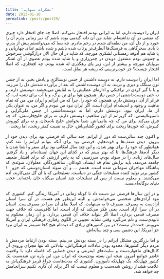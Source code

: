 ```yaml
---
title: 'تفکرات تنهایی'
date: 2013-01-10
permalink: /posts/post29/
---
```

<div align="justify" dir="rtl">

ایران را دوست دارم، اما به ایرانی بودنم افتخار نمی‌کنم. اصلا چه جای افتخار دارد چیزی که نقشی در آن نداشته‌ام. شاید من آن دانه گندمی بوده باشم که دیر زمانی پدرم آن را خورد و از دل آن، من نطفه‌ای شدم در رحم مادرم. چه بسا که می‌توانستم پیش از پدرم، با بادی سحرگاهی به فرسنگ‌ها آنطرف‌تر پرتاب شده باشم و شده باشم غذای چهارپایی و یا شاید هم آذوقه زمستانی لشکری مورچه. که شاید در آن حال الان درازگوشی سرخوش و چموش بودم مشغول دویدن در چمن‌زاری و یا شاید شده بودم عضوی از آن لشکر بی‌پایان مورچه و پیشتر از این، زیر پای رهگذری له شده بودم. چه افتخاری، که اصلا افتخار چیست؟ جز خودبرتربینی که ریشه هر نفاق است.<br>
<br>
اما ایران را دوست دارم. نه دوست داشتنی از جنس نوستالژی و یادش بخیر. نه از جنس نون سنگک و دیزی و دربند. نه آن دوست‌داشتنی که بعد از برآورده شدنش دل را می‌زند. و یا با گیر کردن در ترافیکی و اداره‌ای عطایش را به لقایش می‌بخشند. دوستش دارم، و نه حتی دوست‌داشتنی از جنس نیاز. همچون هوا برای تن برگ، و یا آب برای تشنه لب، که فراتر از آن. دوستش دارم، همچون که خود را، چرا که من ایرانم و ایران من. من که تمام ماهیت و وجود و اندیشه‌ام ایران است. اگر ایران نبود من نبودم و اگر من، به عنوان یکی از ما، ایران نبود. دوستش دارم، اما نه دوست‌داشتنی از جنس ملی‌گرایی و ناسیونالیستی، که گریزانم از این مفاهیم. دوستش دارم، نه برای خلیج‌فارسش، که چه فرق می‌کند برای من که چه بنامی‌اش. شما بخوانش خلیج بادمجان. و نه برای کوروش کبیرش، که خون‌ها ریخت برای کشور گشایی‌اش، حال به نسبت کمتر ریخت، اما ریخت.<br>
<br>
و اکنون چند سالی‌ست که دور از ایرانم. چند سالی که فرصتی‌ بود برای دیدن خود از بیرون. دیدن ضعف‌ها و قوت‌هایم. فرصتی‌ بود برای آنکه بتوانم ایرانم را نقد کنم، همانطور که خود را. برای بهتر شدن. و این چند سال امکانی بود برای سفر و آشنا شدن با دیگر آدم‌ها. فرهنگ‌ها. تا که بهتر ببینم که در کجای این جهان ایستاده‌ام. و یاد گرفتم. سال‌های زیادی را در سوئد بودم. سرزمینی که به پاس ارزشی که برای اقشار ضعیف جامعه می‌دهد، باید برایش تمام قد ایستاد. کودکان، سالخوردگان، معلولان. سوئدی که پناهنگاه مهاجران سومالی شده است. هممم … و آن سوئد انسان‌دوستی که جزو ۱۰ کشور برتر تولید کننده تسلیحات جنگی در دنیاست. تسلیحاتی که با آن گل نمی‌کارند، آدم می‌کشند. و معلوم نیست از پس آن تسلیحات چند انسان بی‌گناه جان باخته‌اند. عجب دنیای دوگانه‌ای‌ست.<br>
<br>
و در این سال‌ها فرصتی نیز دست داد تا کوتاه زمانی در آمریکا زندگی کنم. کشوری که مهد آزادی‌های شخصی می‌خوانندش. و البته این‌طور هم هست. در آن سرا انسان آزادست به مصرف. مصرف تا به بی‌نهایت. که اصلا بقای آن سرا در مصرف‌ست. انسان در آن سرا آزاد است. یعنی فکر می‌کند که آزاد است. اما کافی‌ست که خلاف جهت مصرف قدمی بردارد. اصلا اگر بتواند خلاف آن قدمی بردارد. و آن زمان محکوم به نابودی‌ست. و دلم می‌گیرد وقتی تشابه عجیبی در الگوی رفتاری فرهنگی ایران و آمریکا می‌بینم. خنده‌دار نیست؟ در بین کشورهای زیادی که دیده‌ام هیچ کجا شبیه‌تر به ایران نبود جز آمریکا. این دشمن سی و چند ساله‌اش.<br>
<br>
و اما بزرگترین مشکل ایرانم را در بسته بودنش می‌بینم. بسته بودن ارتباط مردمش با مردم دیگر کشورها. محدود بودن تبادلات فرهنگی‌اش. تبادلاتی که تنها مجرای ورودی آن کانال‌های ماهواره‌ست و سایت‌های اینترنتی و دیدن فضایی که فاصله دارد با واقعیت حاضر جوامع امروز. نتیجه این بسته بودن‌ست که ایران من، این پاره تن، شده‌ست یک کشور چهل‌تکه. یک چهل‌تکه ناموزون. کشوری که مدت‌هاست چراغ قرمز فرهنگی‌اش به علامت هشدار روشن شده‌ست و معلوم نیست که اگر برای آن کاری نکنیم سرانجامش چه خواهد شد.

</div>
